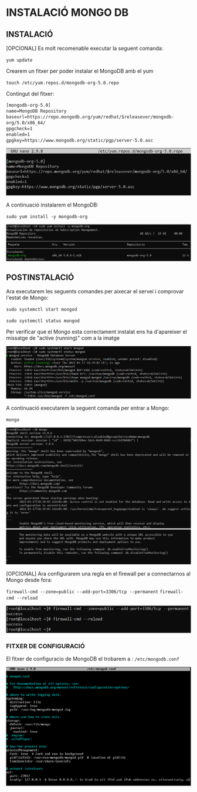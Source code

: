 # INSTALACIÓ MONGO DB

## INSTALACIÓ

[OPCIONAL] Es molt recomenable executar la seguent comanda:

`yum update`

Crearem un fitxer per poder instalar el MongoDB amb el yum

`touch /etc/yum.repos.d/mongodb-org-5.0.repo`

Contingut del fitxer:
```
[mongodb-org-5.0]
name=MongoDB Repository
baseurl=https://repo.mongodb.org/yum/redhat/$releasever/mongodb-org/5.0/x86_64/
gpgcheck=1
enabled=1
gpgkey=https://www.mongodb.org/static/pgp/server-5.0.asc
```

![ScreenShot](imgs/fitxer_instalacio.png)

A continuació instalarem el MongoDB:

`sudo yum install -y mongodb-org`

![ScreenShot](imgs/instalacio.png)

## POSTINSTALACIÓ

Ara executarem les seguents comandes per aixecar el servei i comprovar l'estat de Mongo:

`sudo systemctl start mongod`

`sudo systemctl status mongod`

Per verificar que el Mongo esta correctament instalat ens ha d'apareixer el missatge de "active (running)" com a la imatge

![ScreenShot](imgs/status.png)

A continuació executarem la seguent comanda per entrar a Mongo:

`mongo`

![ScreenShot](imgs/mongo1.png)
![ScreenShot](imgs/mongo2.png)

[OPCIONAL] Ara configurarem una regla en el firewall per a connectarnos al Mongo desde fora:

`firewall-cmd --zone=public --add-port=3306/tcp --permanent`
`firewall-cmd --reload`

![ScreenShot](imgs/firewall.png)

### FITXER DE CONFIGURACIÓ

El fitxer de configuracio de MongoDB el trobarem a : `/etc/mongodb.conf`

![ScreenShot](imgs/config_mongo.png)
